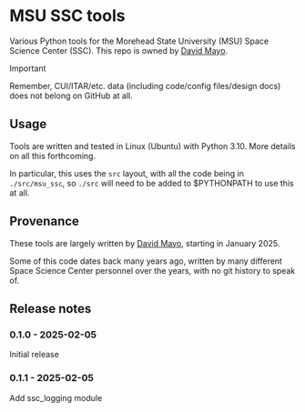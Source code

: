 # MSU SSC tools

Various Python tools for the Morehead State University (MSU) Space Science Center (SSC). This repo is owned by [David Mayo](https://github.com/davidmayo).

> [!IMPORTANT]  
> Remember, CUI/ITAR/etc. data (including code/config files/design docs) does not belong on GitHub at all.

## Usage

Tools are written and tested in Linux (Ubuntu) with Python 3.10. More details on all this forthcoming.

In particular, this uses the `src` layout, with all the code being in `./src/msu_ssc`, so `./src` will need to be added to $PYTHONPATH to use this at all.

## Provenance

These tools are largely written by [David Mayo](https://github.com/davidmayo), starting in January 2025.

Some of this code dates back many years ago, written by many different Space Science Center personnel over the years, with no git history to speak of.


## Release notes

### 0.1.0 - 2025-02-05
Initial release

### 0.1.1 - 2025-02-05
Add ssc_logging module